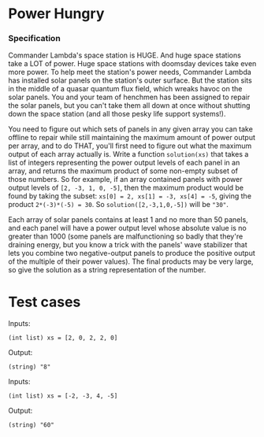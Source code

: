Power Hungry
============

### Specification

Commander Lambda's space station is HUGE. And huge space stations take a LOT of power. Huge space stations with doomsday devices take even more power. To help meet the station's power needs, Commander Lambda has installed solar panels on the station's outer surface. But the station sits in the middle of a quasar quantum flux field, which wreaks havoc on the solar panels. You and your team of henchmen has been assigned to repair the solar panels, but you can't take them all down at once without shutting down the space station (and all those pesky life support systems!). 

You need to figure out which sets of panels in any given array you can take offline to repair while still maintaining the maximum amount of power output per array, and to do THAT, you'll first need to figure out what the maximum output of each array actually is. Write a function `solution(xs)` that takes a list of integers representing the power output levels of each panel in an array, and returns the maximum product of some non-empty subset of those numbers. So for example, if an array contained panels with power output levels of `[2, -3, 1, 0, -5]`, then the maximum product would be found by taking the subset: `xs[0] = 2, xs[1] = -3, xs[4] = -5`, giving the product `2*(-3)*(-5) = 30`.  So `solution([2,-3,1,0,-5])` will be `"30"`.

Each array of solar panels contains at least 1 and no more than 50 panels, and each panel will have a power output level whose absolute value is no greater than 1000 (some panels are malfunctioning so badly that they're draining energy, but you know a trick with the panels' wave stabilizer that lets you combine two negative-output panels to produce the positive output of the multiple of their power values). The final products may be very large, so give the solution as a string representation of the number.

Test cases
==========

Inputs:

    (int list) xs = [2, 0, 2, 2, 0]

Output:

    (string) "8"

Inputs:

    (int list) xs = [-2, -3, 4, -5]

Output:

    (string) "60"
